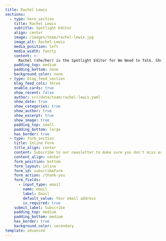 ```yaml
---
title: Rachel Lewis
sections:
  - type: hero_section
    title: Rachel Lewis
    subtitle: Spotlight Editor
    align: center
    image: /images/team/rachel-lewis.jpg
    image_alt: Rachel Lewis
    media_position: left
    media_width: fourty
    content: >-
      Rachel (she/her) is the Spotlight Editor for We Need to Talk. She's 16 years old and attends high school on the East Coast of the United States. In her free time, Rachel loves to read, swim, listen to music, doodle, laugh with friends, and watch Netflix. After becoming passionate about journalism through her school, Rachel joined We Need to Talk to learn and share the stories of social justice activists and the issues they fight for.
    padding_top: medium
    padding_bottom: none
    background_color: none
  - type: blog_feed_section
    blog_feed_cols: three
    enable_cards: true
    show_recent: false
    author: src/data/team/rachel-lewis.yaml
    show_date: true
    show_categories: true
    show_author: true
    show_excerpt: true
    show_image: true
    padding_top: small
    padding_bottom: large
    has_border: true
  - type: form_section
    title: Inline Form
    title_align: center
    content: Subscribe to our newsletter to make sure you don't miss anything.
    content_align: center
    form_position: bottom
    form_layout: inline
    form_id: subscribeForm
    form_action: /thank-you
    form_fields:
      - input_type: email
        name: email
        label: Email
        default_value: Your email address
        is_required: true
    submit_label: Subscribe
    padding_top: medium
    padding_bottom: medium
    has_border: true
    background_color: secondary
template: advanced
---
```

